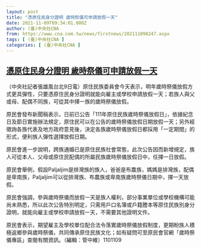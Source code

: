 ```yaml
---
layout: post
title: "憑原住民身分證明 歲時祭儀可申請放假一天"
date: 2021-11-09T09:34:01.000Z
author: (臺)中央社CNA
from: https://www.cna.com.tw/news/firstnews/202111090247.aspx
tags: [ (臺)中央社CNA ]
categories: [ (臺)中央社CNA ]
---
```

<!--1636450441000-->
[憑原住民身分證明 歲時祭儀可申請放假一天](https://www.cna.com.tw/news/firstnews/202111090247.aspx)
------

<div>
<div></div><div><p>（中央社記者張雄風台北9日電）原住民族委員會今天表示，明年歲時祭儀放假方式更具彈性，只要憑原住民身分證明就能向雇主或學校申請放假一天；若族人與父或母、配偶不同族，可從其中擇一族的歲時祭儀放假。</p><p>原民會發布新聞稿表示，日前已公告「111年原住民族歲時祭儀放假日」，依據紀念日及節日實施辦法規定，原住民可以在公告的歲時祭儀放假日期放假一天；另外經徵詢各族代表及地方政府意見後，決定各族歲時祭儀放假日都採用「一定期間」的形式，便利族人彈性選擇放假日期。</p><p>原民會進一步說明，跨族通婚已是原住民族社會常態，此次公告因而新增規定，族人可從本人、父母或原住民配偶的所屬民族歲時祭儀放假日中，任擇一日放假。</p><p>原民會舉例，假設Paljaljim是排灣族的族人，爸爸是布農族，媽媽是排灣族，配偶是卑南族，Paljaljim可以從排灣族、布農族或卑南族歲時祭儀日期中，擇一天放假。</p><p>原民會強調，參與歲時祭儀而放假一天是族人權利，部分事業單位或學校機構可能尚未熟悉，所以此次公告特別明定，只需用戶口名簿或戶籍謄本等原住民族別身分證明，就能向雇主或學校申請放假一天，不需要其他證明文件。</p><p>原民會表示，期望雇主及學校單位配合法令落實歲時祭儀放假制度，更期盼族人積極返鄉參與歲時祭儀，共同傳承原住民族文化；如有疑問可至原民會官網「歲時祭儀專區」查閱有關資訊。（編輯：管中維）1101109</p></div>
</div>
